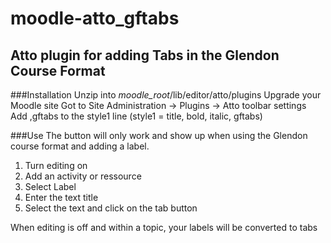# moodle-atto_gftabs

## Atto plugin for adding Tabs in the Glendon Course Format

###Installation
Unzip into *moodle_root*/lib/editor/atto/plugins
Upgrade your Moodle site
Got to Site Administration -> Plugins -> Atto toolbar settings
Add ,gftabs to the style1 line (style1 = title, bold, italic, gftabs)

###Use
The button will only work and show up when using the Glendon course format and adding a label.

1. Turn editing on
2. Add an activity or ressource
3. Select Label
4. Enter the text title
5. Select the text and click on the tab button 

When editing is off and within a topic, your labels will be converted to tabs
